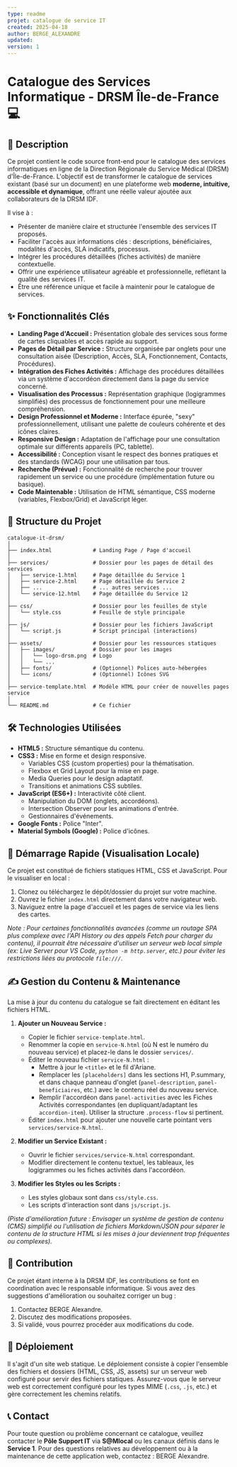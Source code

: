 ```yaml
---
type: readme
projet: catalogue de service IT
created: 2025-04-18
author: BERGE_ALEXANDRE
updated: 
version: 1
---
```

# Catalogue des Services Informatique - DRSM Île-de-France 💻

## 📄 Description

Ce projet contient le code source front-end pour le catalogue des services informatiques en ligne de la Direction Régionale du Service Médical (DRSM) d'Île-de-France. L'objectif est de transformer le catalogue de services existant (basé sur un document) en une plateforme web **moderne, intuitive, accessible et dynamique**, offrant une réelle valeur ajoutée aux collaborateurs de la DRSM IDF.

Il vise à :
*   Présenter de manière claire et structurée l'ensemble des services IT proposés.
*   Faciliter l'accès aux informations clés : descriptions, bénéficiaires, modalités d'accès, SLA indicatifs, processus.
*   Intégrer les procédures détaillées (fiches activités) de manière contextuelle.
*   Offrir une expérience utilisateur agréable et professionnelle, reflétant la qualité des services IT.
*   Être une référence unique et facile à maintenir pour le catalogue de services.

## ✨ Fonctionnalités Clés

*   **Landing Page d'Accueil :** Présentation globale des services sous forme de cartes cliquables et accès rapide au support.
*   **Pages de Détail par Service :** Structure organisée par onglets pour une consultation aisée (Description, Accès, SLA, Fonctionnement, Contacts, Procédures).
*   **Intégration des Fiches Activités :** Affichage des procédures détaillées via un système d'accordéon directement dans la page du service concerné.
*   **Visualisation des Processus :** Représentation graphique (logigrammes simplifiés) des processus de fonctionnement pour une meilleure compréhension.
*   **Design Professionnel et Moderne :** Interface épurée, "sexy" professionnellement, utilisant une palette de couleurs cohérente et des icônes claires.
*   **Responsive Design :** Adaptation de l'affichage pour une consultation optimale sur différents appareils (PC, tablette).
*   **Accessibilité :** Conception visant le respect des bonnes pratiques et des standards (WCAG) pour une utilisation par tous.
*   **Recherche (Prévue) :** Fonctionnalité de recherche pour trouver rapidement un service ou une procédure (implémentation future ou basique).
*   **Code Maintenable :** Utilisation de HTML sémantique, CSS moderne (variables, Flexbox/Grid) et JavaScript léger.

## 📂 Structure du Projet

```
catalogue-it-drsm/
│
├── index.html             # Landing Page / Page d'accueil
│
├── services/              # Dossier pour les pages de détail des services
│   ├── service-1.html     # Page détaillée du Service 1
│   ├── service-2.html     # Page détaillée du Service 2
│   ├── ...                # ... autres services ...
│   └── service-12.html    # Page détaillée du Service 12
│
├── css/                   # Dossier pour les feuilles de style
│   └── style.css          # Feuille de style principale
│
├── js/                    # Dossier pour les fichiers JavaScript
│   └── script.js          # Script principal (interactions)
│
├── assets/                # Dossier pour les ressources statiques
│   ├── images/            # Dossier pour les images
│   │   └── logo-drsm.png  # Logo
│   │   └── ...
│   ├── fonts/             # (Optionnel) Polices auto-hébergées
│   └── icons/             # (Optionnel) Icônes SVG
│
├── service-template.html  # Modèle HTML pour créer de nouvelles pages service
│
└── README.md              # Ce fichier
```

## 🛠️ Technologies Utilisées

*   **HTML5 :** Structure sémantique du contenu.
*   **CSS3 :** Mise en forme et design responsive.
    *   Variables CSS (custom properties) pour la thématisation.
    *   Flexbox et Grid Layout pour la mise en page.
    *   Media Queries pour le design adaptatif.
    *   Transitions et animations CSS subtiles.
*   **JavaScript (ES6+) :** Interactivité côté client.
    *   Manipulation du DOM (onglets, accordéons).
    *   Intersection Observer pour les animations d'entrée.
    *   Gestionnaires d'événements.
*   **Google Fonts :** Police "Inter".
*   **Material Symbols (Google) :** Police d'icônes.

## 🚀 Démarrage Rapide (Visualisation Locale)

Ce projet est constitué de fichiers statiques HTML, CSS et JavaScript. Pour le visualiser en local :

1.  Clonez ou téléchargez le dépôt/dossier du projet sur votre machine.
2.  Ouvrez le fichier `index.html` directement dans votre navigateur web.
3.  Naviguez entre la page d'accueil et les pages de service via les liens des cartes.

*Note : Pour certaines fonctionnalités avancées (comme un routage SPA plus complexe avec l'API History ou des appels Fetch pour charger du contenu), il pourrait être nécessaire d'utiliser un serveur web local simple (ex: Live Server pour VS Code, `python -m http.server`, etc.) pour éviter les restrictions liées au protocole `file:///`.*

## ✍️ Gestion du Contenu & Maintenance

La mise à jour du contenu du catalogue se fait directement en éditant les fichiers HTML.

1.  **Ajouter un Nouveau Service :**
    *   Copier le fichier `service-template.html`.
    *   Renommer la copie en `service-N.html` (où N est le numéro du nouveau service) et placez-le dans le dossier `services/`.
    *   Éditer le nouveau fichier `service-N.html` :
        *   Mettre à jour le `<title>` et le fil d'Ariane.
        *   Remplacer les `[placeholders]` dans les sections H1, P.summary, et dans chaque panneau d'onglet (`panel-description`, `panel-beneficiaires`, etc.) avec le contenu réel du nouveau service.
        *   Remplir l'accordéon dans `panel-activities` avec les Fiches Activités correspondantes (en dupliquant/adaptant les `accordion-item`). Utiliser la structure `.process-flow` si pertinent.
    *   Éditer `index.html` pour ajouter une nouvelle carte pointant vers `services/service-N.html`.

2.  **Modifier un Service Existant :**
    *   Ouvrir le fichier `services/service-N.html` correspondant.
    *   Modifier directement le contenu textuel, les tableaux, les logigrammes ou les fiches activités dans l'accordéon.

3.  **Modifier les Styles ou les Scripts :**
    *   Les styles globaux sont dans `css/style.css`.
    *   Les scripts d'interaction sont dans `js/script.js`.

*(Piste d'amélioration future : Envisager un système de gestion de contenu (CMS) simplifié ou l'utilisation de fichiers Markdown/JSON pour séparer le contenu de la structure HTML si les mises à jour deviennent trop fréquentes ou complexes).*

## 🤝 Contribution

Ce projet étant interne à la DRSM IDF, les contributions se font en coordination avec le responsable informatique. Si vous avez des suggestions d'amélioration ou souhaitez corriger un bug :

1.  Contactez BERGE Alexandre.
2.  Discutez des modifications proposées.
3.  Si validé, vous pourrez procéder aux modifications du code.

## 🚀 Déploiement

Il s'agit d'un site web statique. Le déploiement consiste à copier l'ensemble des fichiers et dossiers (HTML, CSS, JS, assets) sur un serveur web configuré pour servir des fichiers statiques.
Assurez-vous que le serveur web est correctement configuré pour les types MIME (`.css`, `.js`, etc.) et gère correctement les chemins relatifs.

## 📞 Contact

Pour toute question ou problème concernant ce catalogue, veuillez contacter le **Pôle Support IT** via **S@Mlocal** ou les canaux définis dans le **Service 1**.
Pour des questions relatives au développement ou à la maintenance de cette application web, contactez : BERGE Alexandre.
